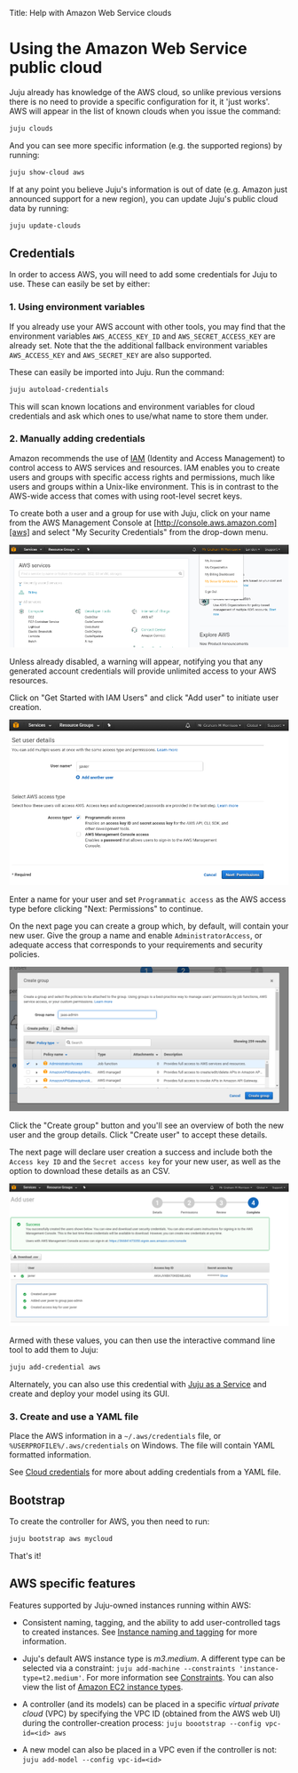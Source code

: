 Title: Help with Amazon Web Service clouds

# Using the Amazon Web Service public cloud

Juju already has knowledge of the AWS cloud, so unlike previous versions there
is no need to provide a specific configuration for it, it 'just works'. AWS
will appear in the list of known clouds when you issue the command:

```bash
juju clouds
```
And you can see more specific information (e.g. the supported regions) by
running:

```bash
juju show-cloud aws
```

If at any point you believe Juju's information is out of date (e.g. Amazon just
announced support for a new region), you can update Juju's public cloud data by
running:

```bash
juju update-clouds
```

## Credentials

In order to access AWS, you will need to add some credentials for Juju to use.
These can easily be set by either:

### 1. Using environment variables

If you already use your AWS account with other tools, you may find that the
environment variables `AWS_ACCESS_KEY_ID` and `AWS_SECRET_ACCESS_KEY` are
already set. Note that the the additional fallback environment variables
`AWS_ACCESS_KEY` and `AWS_SECRET_KEY` are also supported.

These can easily be imported into Juju. Run the command:

```bash
juju autoload-credentials
```
This will scan known locations and environment variables for cloud credentials
and ask which ones to use/what name to store them under.

### 2. Manually adding credentials

Amazon recommends the use of [IAM][iam] (Identity and Access Management) to
control access to AWS services and resources. IAM enables you to create users
and groups with specific access rights and permissions, much like users and
groups within a Unix-like environment. This is in contrast to the AWS-wide
access that comes with using root-level secret keys.

To create both a user and a group for use with Juju, click on your name from
the AWS Management Console at [http://console.aws.amazon.com][aws] and select
"My Security Credentials" from the drop-down menu.

![Amazon accounts page with Security Creds](../media/getting_started-aws_security.png)

Unless already disabled, a warning will appear, notifying you that any
generated account credentials will provide unlimited access to your AWS
resources.

Click on "Get Started with IAM Users" and click "Add user" to initiate user
creation.

![Amazon IAM set user details](../media/getting_started-aws_newuser.png)

Enter a name for your user and set `Programmatic access` as the AWS access type
before clicking "Next: Permissions" to continue.

On the next page you can create a group which, by default, will contain your
new user. Give the group a name and enable `AdministratorAccess`, or adequate
access that corresponds to your requirements and security policies.

![Amazon IAM group creation](../media/getting_started-aws_groups.png)

Click the "Create group" button and you'll see an overview of both the new
user and the group details. Click "Create user" to accept these details.

The next page will declare user creation a success and include both the
`Access key ID` and the `Secret access key` for your new user, as well as the
option to download these details as an CSV.

![Amazon Access Credentials page showing key values](../media/getting_started-aws_credentials-csv.png)

Armed with these values, you can then use the interactive command line tool to
add them to Juju:

```bash
juju add-credential aws
```

Alternately, you can also use this credential with [Juju as a Service][jaas] and
create and deploy your model using its GUI.

### 3. Create and use a YAML file

Place the AWS information in a `~/.aws/credentials` file, or
`%USERPROFILE%/.aws/credentials` on Windows. The file will contain YAML
formatted information.

See [Cloud credentials](../credentials.html) for more about adding
credentials from a YAML file.

## Bootstrap

To create the controller for AWS, you then need to run:

```bash
juju bootstrap aws mycloud
```

That's it!


## AWS specific features

Features supported by Juju-owned instances running within AWS:

- Consistent naming, tagging, and the ability to add user-controlled tags to
  created instances. See [Instance naming and tagging][tagging] for
  more information.

- Juju's default AWS instance type is *m3.medium*. A different type can be
  selected via a constraint:
  `juju add-machine --constraints 'instance-type=t2.medium'`. For more
  information see [Constraints][constraints]. You can also view the list of
  [Amazon EC2 instance types][aws-instance-types].

- A controller (and its models) can be placed in a specific *virtual private
  cloud* (VPC) by specifying the VPC ID (obtained from the AWS web UI) during
  the controller-creation process: `juju boootstrap --config vpc-id=<id> aws`

- A new model can also be placed in a VPC even if the controller is not:
  `juju add-model --config vpc-id=<id>`



<!-- LINKS -->

[aws]: http://console.aws.amazon.com
[iam]: https://aws.amazon.com/iam/
[constraints]:./reference-constraints.html
[jaas]: ./getting-started.html "Getting Started with Juju as a Service"
[tagging]: ./config-tagging.html
[aws-instance-types]: https://aws.amazon.com/ec2/instance-types/
